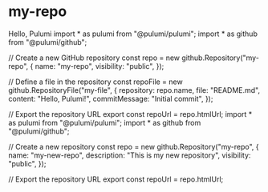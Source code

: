 # my-repo
Hello, Pulumi
import * as pulumi from "@pulumi/pulumi";
import * as github from "@pulumi/github";

// Create a new GitHub repository
const repo = new github.Repository("my-repo", {
    name: "my-repo",
    visibility: "public",
});

// Define a file in the repository
const repoFile = new github.RepositoryFile("my-file", {
    repository: repo.name,
    file: "README.md",
    content: "Hello, Pulumi!",
    commitMessage: "Initial commit",
});

// Export the repository URL
export const repoUrl = repo.htmlUrl;
import * as pulumi from "@pulumi/pulumi";
import * as github from "@pulumi/github";

// Create a new repository
const repo = new github.Repository("my-repo", {
    name: "my-new-repo",
    description: "This is my new repository",
    visibility: "public",
});

// Export the repository URL
export const repoUrl = repo.htmlUrl;


